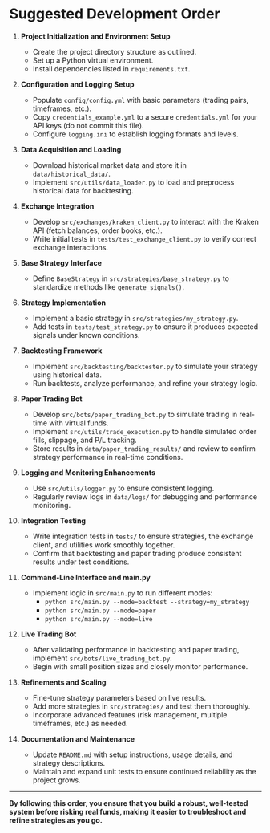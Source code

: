 # Suggested Development Order

1. **Project Initialization and Environment Setup**  
   - Create the project directory structure as outlined.  
   - Set up a Python virtual environment.  
   - Install dependencies listed in `requirements.txt`.

2. **Configuration and Logging Setup**  
   - Populate `config/config.yml` with basic parameters (trading pairs, timeframes, etc.).  
   - Copy `credentials_example.yml` to a secure `credentials.yml` for your API keys (do not commit this file).  
   - Configure `logging.ini` to establish logging formats and levels.

3. **Data Acquisition and Loading**  
   - Download historical market data and store it in `data/historical_data/`.  
   - Implement `src/utils/data_loader.py` to load and preprocess historical data for backtesting.

4. **Exchange Integration**  
   - Develop `src/exchanges/kraken_client.py` to interact with the Kraken API (fetch balances, order books, etc.).  
   - Write initial tests in `tests/test_exchange_client.py` to verify correct exchange interactions.

5. **Base Strategy Interface**  
   - Define `BaseStrategy` in `src/strategies/base_strategy.py` to standardize methods like `generate_signals()`.

6. **Strategy Implementation**  
   - Implement a basic strategy in `src/strategies/my_strategy.py`.  
   - Add tests in `tests/test_strategy.py` to ensure it produces expected signals under known conditions.

7. **Backtesting Framework**  
   - Implement `src/backtesting/backtester.py` to simulate your strategy using historical data.  
   - Run backtests, analyze performance, and refine your strategy logic.

8. **Paper Trading Bot**  
   - Develop `src/bots/paper_trading_bot.py` to simulate trading in real-time with virtual funds.  
   - Implement `src/utils/trade_execution.py` to handle simulated order fills, slippage, and P/L tracking.  
   - Store results in `data/paper_trading_results/` and review to confirm strategy performance in real-time conditions.

9. **Logging and Monitoring Enhancements**  
   - Use `src/utils/logger.py` to ensure consistent logging.  
   - Regularly review logs in `data/logs/` for debugging and performance monitoring.

10. **Integration Testing**  
    - Write integration tests in `tests/` to ensure strategies, the exchange client, and utilities work smoothly together.  
    - Confirm that backtesting and paper trading produce consistent results under test conditions.

11. **Command-Line Interface and main.py**  
    - Implement logic in `src/main.py` to run different modes:
      - `python src/main.py --mode=backtest --strategy=my_strategy`
      - `python src/main.py --mode=paper`
      - `python src/main.py --mode=live`

12. **Live Trading Bot**  
    - After validating performance in backtesting and paper trading, implement `src/bots/live_trading_bot.py`.  
    - Begin with small position sizes and closely monitor performance.

13. **Refinements and Scaling**  
    - Fine-tune strategy parameters based on live results.  
    - Add more strategies in `src/strategies/` and test them thoroughly.  
    - Incorporate advanced features (risk management, multiple timeframes, etc.) as needed.

14. **Documentation and Maintenance**  
    - Update `README.md` with setup instructions, usage details, and strategy descriptions.  
    - Maintain and expand unit tests to ensure continued reliability as the project grows.

---

**By following this order, you ensure that you build a robust, well-tested system before risking real funds, making it easier to troubleshoot and refine strategies as you go.**
